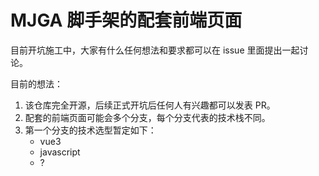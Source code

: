 # MJGA 脚手架的配套前端页面

目前开坑施工中，大家有什么任何想法和要求都可以在 issue 里面提出一起讨论。

目前的想法：
1. 该仓库完全开源，后续正式开坑后任何人有兴趣都可以发表 PR。
2. 配套的前端页面可能会多个分支，每个分支代表的技术栈不同。
3. 第一个分支的技术选型暂定如下：
   - vue3
   - javascript
   - ?

